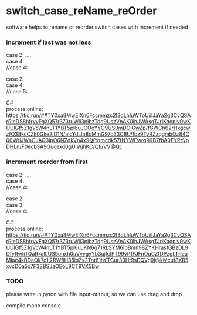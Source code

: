 # switch_case_reName_reOrder
software helps to rename or reorder switch cases with increment if needed


### increment if last was not less
case 2: .....  
case 4:  
//case 4:  
>>  
case 2:  
case 4:  
//case 5:  

C#  
process online:  
https://tio.run/##TY0xa8MwEIXn6Fccmmzc2I3dLhIuWToUiilJaYa2g3CvQSArRieDS8hfryvFgXQ57r373ruWli3pibzTdg9UszVnAK0ihJWAsgTJriKqopiv9wKUUlGf5Z1gVcW4nLT1YBT5pl6uJCOoYYO9US0mDOiGwZp/fGWCh62rHxgcwzfQ38kcCZk0Gke2iD1N/aIcYdLlb8oMmG97o33CBU/fbz9TyRZzqgmbQz84C00WrjJWnOJAQ3jpO6NZdkVn4x9@Yqmcdk57fNYWEwrq99B7fbA0FYPY/pDHLn/F0ecb3A9Gucexd0gUiWjhKC/Qk/VV@Qc


### increment reorder from first
case 2: .....  
case 4:  
//case 4:  
>>  
case 2:  
case 3:  
//case 4:  

C#  
process online:  
https://tio.run/##TY0xa8MwEIXn6Fccmmzc2I3dLhIuWToUiilJaYa2g3CvQSArRieDS8hfryvFgXQ57r373ruWli3pibzTdg9UszVnAK0ihJWAsgTJriKqopiv9wKUUlGf5Z1gVcW4nLT1YBT5pl6uJKN6g71RLSYM6IbBmn98ZYKHrasfGBzDL9DfyRwIiTQaR7aILU39ohxh0uVvygyYb3ujfcIFT99vP1PJFnOqCZtDPzgLTRauMlac4kBDeOk7o1l2RWfjH35iqZx2Tnt81hYTCur30Ht9sDQVg9j@kMcuf8XR5xvcD0a5x7F3SBSJaOEoL9CT9VX5Bw

### TODO
please write in pyton with file input-output, so we can use drag and drop

compile mono console

